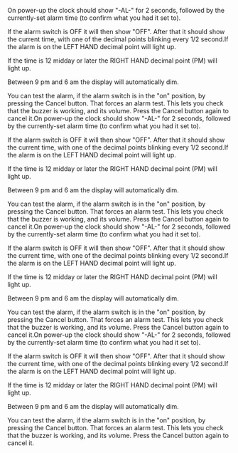 On power-up the clock should show "-AL-" for 2 seconds, followed by the currently-set alarm time (to confirm what you had it set to).

If the alarm switch is OFF it will then show "OFF". After that it should show the current time, with one of the decimal points blinking every 1/2 second.If the alarm is on the LEFT HAND decimal point will light up.

If the time is 12 midday or later the RIGHT HAND decimal point (PM) will light up.

Between 9 pm and 6 am the display will automatically dim.

You can test the alarm, if the alarm switch is in the "on" position, by pressing the Cancel button. That forces an alarm test. This lets you check that the buzzer is working, and its volume. Press the Cancel button again to cancel it.On power-up the clock should show "-AL-" for 2 seconds, followed by the currently-set alarm time (to confirm what you had it set to).

If the alarm switch is OFF it will then show "OFF". After that it should show the current time, with one of the decimal points blinking every 1/2 second.If the alarm is on the LEFT HAND decimal point will light up.

If the time is 12 midday or later the RIGHT HAND decimal point (PM) will light up.

Between 9 pm and 6 am the display will automatically dim.

You can test the alarm, if the alarm switch is in the "on" position, by pressing the Cancel button. That forces an alarm test. This lets you check that the buzzer is working, and its volume. Press the Cancel button again to cancel it.On power-up the clock should show "-AL-" for 2 seconds, followed by the currently-set alarm time (to confirm what you had it set to).

If the alarm switch is OFF it will then show "OFF". After that it should show the current time, with one of the decimal points blinking every 1/2 second.If the alarm is on the LEFT HAND decimal point will light up.

If the time is 12 midday or later the RIGHT HAND decimal point (PM) will light up.

Between 9 pm and 6 am the display will automatically dim.

You can test the alarm, if the alarm switch is in the "on" position, by pressing the Cancel button. That forces an alarm test. This lets you check that the buzzer is working, and its volume. Press the Cancel button again to cancel it.On power-up the clock should show "-AL-" for 2 seconds, followed by the currently-set alarm time (to confirm what you had it set to).

If the alarm switch is OFF it will then show "OFF". After that it should show the current time, with one of the decimal points blinking every 1/2 second.If the alarm is on the LEFT HAND decimal point will light up.

If the time is 12 midday or later the RIGHT HAND decimal point (PM) will light up.

Between 9 pm and 6 am the display will automatically dim.

You can test the alarm, if the alarm switch is in the "on" position, by pressing the Cancel button. That forces an alarm test. This lets you check that the buzzer is working, and its volume. Press the Cancel button again to cancel it.